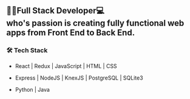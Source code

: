 <h2>👨‍💻Full Stack Developer💻 <br>who's passion is creating fully functional web apps from Front End to Back End. </h2>
<h3>🛠 Tech Stack</h3>

- React | Redux | JavaScript | HTML | CSS

- Express | NodeJS | KnexJS | PostgreSQL | SQLite3

- Python | Java

<!--
**KristianCorrea/KristianCorrea** is a ✨ _special_ ✨ repository because its `README.md` (this file) appears on your GitHub profile.


